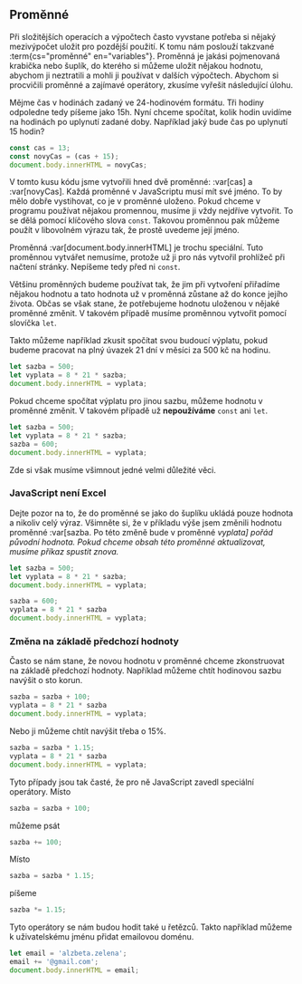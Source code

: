 ## Proměnné

Při složitějších operacích a výpočtech často vyvstane potřeba si nějaký mezivýpočet uložit pro pozdější použití. K tomu nám poslouží takzvané :term{cs="proměnné" en="variables"}. Proměnná je jakási pojmenovaná krabička nebo šuplík, do kterého si můžeme uložit nějakou hodnotu, abychom ji neztratili a mohli ji používat v dalších výpočtech. Abychom si procvičili proměnné a zajímavé operátory, zkusíme vyřešit následující úlohu.

Mějme čas v hodinách zadaný ve 24-hodinovém formátu. Tři hodiny odpoledne tedy píšeme jako 15h. Nyní chceme spočítat, kolik hodin uvidíme na hodinách po uplynutí zadané doby. Například jaký bude čas po uplynutí 15 hodin?

```js
const cas = 13;
const novyCas = (cas + 15);
document.body.innerHTML = novyCas;
```

V tomto kusu kódu jsme vytvořili hned dvě proměnné: :var[cas] a :var[novyCas]. Každá proměnné v JavaScriptu musí mít své jméno. To by mělo dobře vystihovat, co je v proměnné uloženo. Pokud chceme v programu používat nějakou promennou, musíme ji vždy nejdříve vytvořit. To se dělá pomocí klíčového slova `const`. Takovou proměnnou pak můžeme použít v libovolném výrazu tak, že prostě uvedeme její jméno.

Proměnná :var[document.body.innerHTML] je trochu speciální. Tuto proměnnou vytvářet nemusíme, protože už ji pro nás vytvořil prohlížeč při načtení stránky. Nepíšeme tedy před ni `const`.

Většinu proměnných budeme používat tak, že jim při vytvoření přiřadíme nějakou hodnotu a tato hodnota už v proměnná zůstane až do konce jejího života. Občas se však stane, že potřebujeme hodnotu uloženou v nějaké proměnné změnit. V takovém případě musíme proměnnou vytvořit pomocí slovíčka `let`.

Takto můžeme například zkusit spočítat svou budoucí výplatu, pokud budeme pracovat na plný úvazek 21 dní v měsíci za 500 kč na hodinu.

```js
let sazba = 500;
let vyplata = 8 * 21 * sazba;
document.body.innerHTML = vyplata;
```

Pokud chceme spočítat výplatu pro jinou sazbu, můžeme hodnotu v proměnné změnit. V takovém případě už **nepoužíváme** `const` ani `let`.

```js
let sazba = 500;
let vyplata = 8 * 21 * sazba;
sazba = 600;
document.body.innerHTML = vyplata;
```

Zde si však musíme všimnout jedné velmi důležité věci.

### JavaScript není Excel

Dejte pozor na to, že do proměnné se jako do šuplíku ukládá pouze hodnota a nikoliv celý výraz. Všimněte si, že v příkladu výše jsem změnili hodnotu proměnné :var[sazba</var>. Po této změně bude v proměnné <var>vyplata] pořád původní hodnota. Pokud chceme obsah této proměnné aktualizovat, musíme příkaz spustit znova.

```js
let sazba = 500;
let vyplata = 8 * 21 * sazba;
document.body.innerHTML = vyplata;

sazba = 600;
vyplata = 8 * 21 * sazba
document.body.innerHTML = vyplata;
```

### Změna na základě předchozí hodnoty

Často se nám stane, že novou hodnotu v proměnné chceme zkonstruovat na základě předchozí hodnoty. Například můžeme chtít hodinovou sazbu navýšit o sto korun.

```js
sazba = sazba + 100;
vyplata = 8 * 21 * sazba
document.body.innerHTML = vyplata;
```

Nebo ji můžeme chtít navýšit třeba o 15%.

```js
sazba = sazba * 1.15;
vyplata = 8 * 21 * sazba
document.body.innerHTML = vyplata;
```

Tyto případy jsou tak časté, že pro ně JavaScript zavedl speciální operátory. Místo

```js
sazba = sazba + 100;
```

můžeme psát

```js
sazba += 100;
```

Místo 

```js
sazba = sazba * 1.15;
```

píšeme

```js
sazba *= 1.15;
```

Tyto operátory se nám budou hodit také u řetězců. Takto například můžeme k uživatelskému jménu přidat emailovou doménu. 

```js
let email = 'alzbeta.zelena';
email += '@gmail.com';
document.body.innerHTML = email;
```
